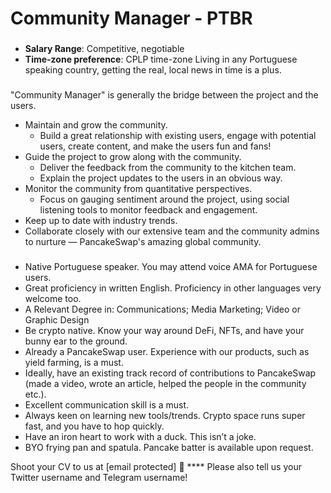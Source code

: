 # Community Manager - PTBR

### &#x20;<a href="#general-information" id="general-information"></a>

* **Salary Range**: Competitive, negotiable
* **Time-zone preference**: CPLP time-zone Living in any Portuguese speaking country, getting the real, local news in time is a plus.

### &#x20;<a href="#your-responsibilities" id="your-responsibilities"></a>

"Community Manager" is generally the bridge between the project and the users.

* Maintain and grow the community.
  * Build a great relationship with existing users, engage with potential users, create content, and make the users fun and fans!
* Guide the project to grow along with the community.
  * Deliver the feedback from the community to the kitchen team.
  * Explain the project updates to the users in an obvious way.
* Monitor the community from quantitative perspectives.
  * Focus on gauging sentiment around the project, using social listening tools to monitor feedback and engagement.
* Keep up to date with industry trends.
* Collaborate closely with our extensive team and the community admins to nurture — PancakeSwap's amazing global community.

### &#x20;<a href="#requirements" id="requirements"></a>

* Native Portuguese speaker. You may attend voice AMA for Portuguese users.
* Great proficiency in written English. Proficiency in other languages very welcome too.
* A Relevant Degree in: Communications; Media Marketing; Video or Graphic Design
* Be crypto native. Know your way around DeFi, NFTs, and have your bunny ear to the ground.
* Already a PancakeSwap user. Experience with our products, such as yield farming, is a must.
* Ideally, have an existing track record of contributions to PancakeSwap (made a video, wrote an article, helped the people in the community etc.).
* Excellent communication skill is a must.
* Always keen on learning new tools/trends. Crypto space runs super fast, and you have to hop quickly.
* Have an iron heart to work with a duck. This isn’t a joke.
* BYO frying pan and spatula. Pancake batter is available upon request.

Shoot your CV to us at \[email protected] 🦆 **** Please also tell us your Twitter username and Telegram username!
